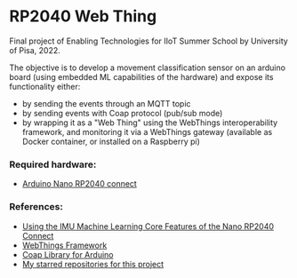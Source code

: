 # RP2040 Web Thing

Final project of Enabling Technologies for IIoT Summer School by University of Pisa, 2022.

The objective is to develop a movement classification sensor on an arduino board  (using embedded ML capabilities of the hardware) and expose its functionality either: 

- by sending the events through an MQTT topic
- by sending events with Coap protocol (pub/sub mode)
- by wrapping it as a "Web Thing" using the WebThings interoperability framework, and monitoring it via a WebThings gateway (available as Docker container, or installed on a Raspberry pi)


### Required hardware:
- [Arduino Nano RP2040 connect](https://docs.arduino.cc/hardware/nano-rp2040-connect)

### References:

- [Using the IMU Machine Learning Core Features of the Nano RP2040 Connect](https://docs.arduino.cc/tutorials/nano-rp2040-connect/rp2040-imu-advanced)
- [WebThings Framework](https://webthings.io/framework/)
- [Coap Library for Arduino](https://www.arduino.cc/reference/en/libraries/coap-simple-library/)
- [My starred repositories for this project](https://github.com/stars/linomp/lists/iiot-summer-school-project)
